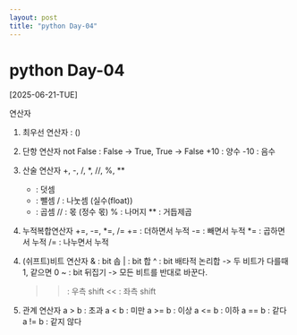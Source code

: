```yaml
---
layout: post
title: "python Day-04"
---
```


# python Day-04

[2025-06-21-TUE]

연산자
1. 최우선 연산자 : ()
2. 단항 연산자 
	not False : False -> True, True -> False
	+10 : 양수
	-10 : 음수

3. 산술 연산자
	+, -, /, *, //, %, **
	+ : 덧셈
	- : 뺄셈
	/ : 나눗셈 (실수(float))
	* : 곱셈
	// : 몫 (정수 몫)
	% : 나머지
	** : 거듭제곱

4. 누적복합연산자
	+=, -=, *=, /=
	+= : 더하면서 누적
	-= : 빼면서 누적
	*= : 곱하면서 누적
	/= : 나누면서 누적

4) (쉬프트)비트 연산자
	& : bit 솝
	| : bit 합
	^ : bit 배타적 논리합 -> 두 비트가 다를때 1, 같으면 0
	~ : bit 뒤집기 -> 모든 비트를 반대로 바꾼다.
	>> : 우측 shift
	<< : 좌측 shift

5. 관계 연산자
	a > b : 초과
	a < b : 미만
	a >= b : 이상
	a <= b : 이하
	a == b : 같다
	a != b : 같지 않다




